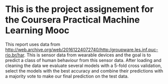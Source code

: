 # This is the project assignement for the Coursera Practical Machine Learning Mooc

This report uses data from http://web.archive.org/web/20161224072740/http:/groupware.les.inf.puc-rio.br/har.
This is sensor data from wearable devices and the goal is to predict a class of human behaviour from this sensor data.
After loading and cleaning the data we evaluate several models with a 5-fold cross validation, select the models with the best accuracy and combine their predictions with a majority vote to make our final prediction on the test data.
